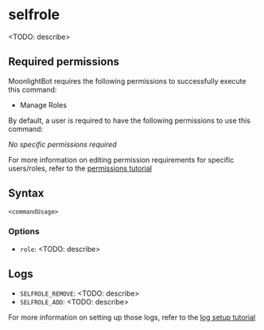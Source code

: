 # selfrole

<TODO: describe>

## Required permissions

MoonlightBot requires the following permissions to successfully execute this command:

* Manage Roles

By default, a user is required to have the following permissions to use this command:

*No specific permissions required*

For more information on editing permission requirements for specific users/roles, refer to the [permissions tutorial](<linkToPermissionsTutorial>)

## Syntax

```text
<commandUsage>
```

### Options

* `role`: <TODO: describe>

## Logs

* `SELFROLE_REMOVE`: <TODO: describe>
* `SELFROLE_ADD`: <TODO: describe>

For more information on setting up those logs, refer to the [log setup tutorial](<linkToLogTutorial>)